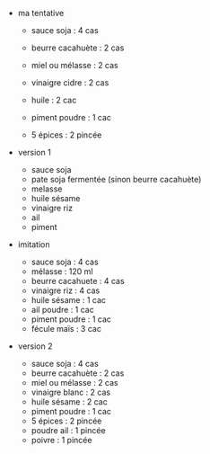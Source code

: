 
- ma tentative
    - sauce soja        :   4 cas
    - beurre cacahuète  :   2 cas
    - miel ou mélasse   :   2 cas
    - vinaigre cidre    :   2 cas
    - huile             :   2 cac
    - piment poudre     :   1 cac

    - 5 épices          :   2 pincée


- version 1
    * sauce soja
    * pate soja fermentée (sinon beurre cacahuète)
    * melasse
    * huile sésame
    * vinaigre riz
    * ail
    * piment
- imitation
    * sauce soja        :   4 cas
    * mélasse           :   120 ml
    * beurre cacahuete  :   4 cas
    * vinaigre riz      :   4 cas
    * huile sésame      :   1 cac
    * ail poudre        :   1 cac
    * piment poudre     :   1 cac
    * fécule maïs       :   3 cac

- version 2
    - sauce soja        :   4 cas
    - beurre cacahuète  :   2 cas
    - miel ou mélasse   :   2 cas
    - vinaigre blanc    :   2 cas
    - huile sésame      :   2 cac
    - piment poudre     :   1 cac
    - 5 épices          :   2 pincée
    - poudre ail        :   1 pincée
    - poivre            :   1 pincée

